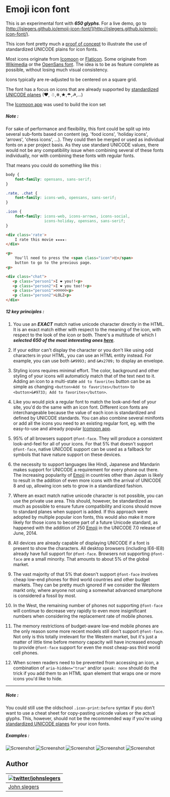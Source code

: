 # Emoji icon font

This is an experimental font with ***650 glyphs***. For a live demo, go to [http://jslegers.github.io/emoji-icon-font/](http://jslegers.github.io/emoji-icon-font/).

This icon font pretty much a [proof of concept](https://en.wikipedia.org/wiki/Proof_of_concept) to illustrate the use of standardized UNICODE plains for icon fonts.

Most icons originate from [Icomoon](https://icomoon.io/) or [Flaticon](http://www.flaticon.com/). Some originate from [Wikimedia](https://commons.wikimedia.org/wiki/Main_Page) or the [OpenSans font](http://www.fontsquirrel.com/fonts/open-sans). The idea is to be as feature complete as possible, without losing much visual consistency.

Icons typically are re-adjusted to be centered on a square grid.

The font has a focus on icons that are already supported by [standardized UNICODE planes](https://en.wikipedia.org/wiki/Universal_Character_Set_characters) (❤, ☃,❄,★,☂,☭,...)

The [Icomoon app](https://icomoon.io/app/) was used to build the icon set

##### Note :

For sake of performance and flexibility, this font could be split up into several sub-fonts based on content (eg. 'food icons', 'holiday icons', 'arrows', 'chess icons', ...). They could then be merged or used as individual fonts on a per project basis. As they use standard UNICODE values, there would not be any compatibility issue when combining several of these fonts individually, nor with combining these fonts with regular fonts.

That means you could do something like this :

```css
body {
    font-family: opensans, sans-serif;
}

.rate, .chat {
    font-family: icons-web, opensans, sans-serif;
}

.icon {
    font-family: icons-web, icons-arrows, icons-social,
                 icons-holiday, opensans, sans-serif;
}
```
```html
<div class='rate'>
    I rate this movie ★★★★☆
</div>

<p>
    You'll need to press the <span class="icon">⎗</span>
    button to go to the previous page.
<p>

<div class="chat">
   <p class="person1">I ❤ you!!<p>
   <p class="person2">I ❤ you too!!<p>
   <p class="person1">☺☺☺☺☺<p>
   <p class="person2">LOLZ<p>
</div>
```

##### 12 key principles :

1. You use an ***EXACT*** match native unicode character directly in the HTML. It is an exact match either with respect to the meaning of the icon, with respect to the look of the icon or both. There's a multitude of which I ***selected 650 of the most interesting ones [here](http://jslegers.github.io/emoji-icon-font/)***.

2. If your editor can't display the character or you don't like using odd characters in your HTML, you can use an HTML entity instead. For example, you can use both `&#9993;` and `&#x2709;` to display an envelope.

3. Styling icons requires minimal effort. The color, background and other styling of your icons will automaticly match that of the text next to it. Adding an icon to a multi-state `add to favorites` button can be as simple as changing `<button>Add to favorites</button>` to `<button>&#9733; Add to favorites</button>`.

4. Like you would pick a regular font to match the look-and-feel of your site, you'd do the same with an icon font. Different icon fonts are interchangeable because the value of each icon is standardized and defined by UNICODE standards. You can also combine several minifonts or add all the icons you need to an existing regular font, eg. with the easy-to-use and already popular [Icomoon app](https://icomoon.io/app/).

5. 95% of all browsers support `@font-face`. They will produce a consistent look-and-feel for all of your icons. For that 5% that doesn't support `@font-face`, native UNICODE support can be used as a fallback for symbols that have nature support on these devices.

6.  the necessity to support languages like Hindi, Japanese and Mandarin makes support for UNICODE a requirement for every phone out there. The increasing popularity of [Emoji](http://en.wikipedia.org/wiki/Emoji) in countries other than Japan is likely to result in the addition of even more icons with the arrival of UNICODE 8 and up, allowing icon sets to grow in a standardized fashion.

7. Where an exact match native unicode character is not possible, you can use the private use area. This should, however, be standardized as much as possible to ensure future compatibility and icons should move to standard planes when support is added. If this approach were adopted by multiple popular icon fonts, this would also make it more likely for those icons to become part of a future Unicode standard, as happened with the addition of 250 [Emoji](http://en.wikipedia.org/wiki/Emoji) in the UNICODE 7.0 release of June, 2014.

8. All devices are already capable of displaying UNICODE if a font is present to show the characters. All desktop browsers (including IE6-IE8) already have full support for `@font-face`. Browsers not supporting `@font-face` are a small minority. That amounts to about 5% of the global market.

9. The vast majority of that 5% that doesn't support `@font-face` involves cheap low-end phones for third world countries and other budget markets. They can be pretty much ignored if we consider the Western markt only, where anyone not using a somewhat advanced smartphone is considered a fossil by most.

10. In the West, the remaining number of phones not supporting `@font-face` will continue to decrease very rapidly to even more insignificant numbers when considering the replacement rate of mobile phones. 

11. The memory restrictions of budget-aware low-end mobile phones are the only reason some more recent models still don't support `@font-face`. Not only is this totally irrelevant for the Western market, but it's just a matter of little time before memory capacity will have increased enough to provide `@font-face` support for even the most cheap-ass third world cell phones.

12. When screen readers need to be prevented from accessing an icon, a combination of `aria-hidden="true"` and/or `speak: none` should do the trick if you add them to an HTML span element that wraps one or more icons you'd like to hide.

------------------

##### Note :
You could still use the oldschool `.icon-print:before` syntax if you don't want to use a cheat sheet for copy-pasting unicode values or the actual glyphs. This, however, should not be the recommended way if you're using [standardized UNICODE planes](https://en.wikipedia.org/wiki/Universal_Character_Set_characters) for your icon fonts.

##### Examples :

![Screenshot](http://jslegers.github.io/emoji-icon-font/screenshot1.png)
![Screenshot](http://jslegers.github.io/emoji-icon-font/screenshot2.png)
![Screenshot](http://jslegers.github.io/emoji-icon-font/screenshot3.png)
![Screenshot](http://jslegers.github.io/emoji-icon-font/screenshot4.png)
![Screenshot](http://jslegers.github.io/emoji-icon-font/screenshot5.png)

## Author

| [![twitter/johnslegers](https://en.gravatar.com/avatar/bf4cc94221382810233575862875e687?s=70)](http://twitter.com/johnslegers "Follow @johnslegers on Twitter") |
|---|
| [John slegers](http://www.johnslegers.com/) |
